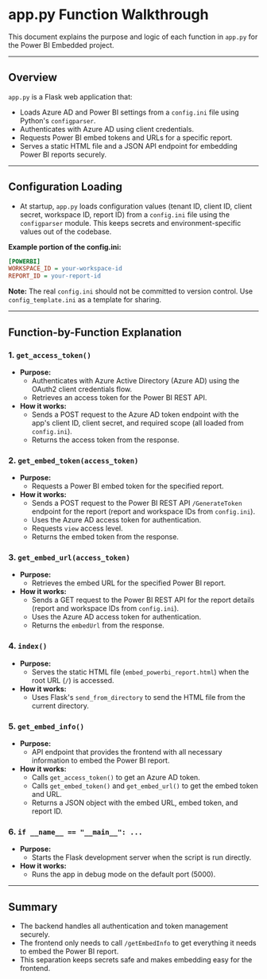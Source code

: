 # app.py Function Walkthrough

This document explains the purpose and logic of each function in `app.py` for the Power BI Embedded project.

---

## Overview

`app.py` is a Flask web application that:
- Loads Azure AD and Power BI settings from a `config.ini` file using Python's `configparser`.
- Authenticates with Azure AD using client credentials.
- Requests Power BI embed tokens and URLs for a specific report.
- Serves a static HTML file and a JSON API endpoint for embedding Power BI reports securely.
---

## Configuration Loading

- At startup, `app.py` loads configuration values (tenant ID, client ID, client secret, workspace ID, report ID) from a `config.ini` file using the `configparser` module. This keeps secrets and environment-specific values out of the codebase.

**Example portion of the config.ini:**
```ini
[POWERBI]
WORKSPACE_ID = your-workspace-id
REPORT_ID = your-report-id
```

**Note:** The real `config.ini` should not be committed to version control. Use `config_template.ini` as a template for sharing.

---

## Function-by-Function Explanation

### 1. `get_access_token()`
- **Purpose:**
  - Authenticates with Azure Active Directory (Azure AD) using the OAuth2 client credentials flow.
  - Retrieves an access token for the Power BI REST API.
- **How it works:**
  - Sends a POST request to the Azure AD token endpoint with the app's client ID, client secret, and required scope (all loaded from `config.ini`).
  - Returns the access token from the response.

### 2. `get_embed_token(access_token)`
- **Purpose:**
  - Requests a Power BI embed token for the specified report.
- **How it works:**
  - Sends a POST request to the Power BI REST API `/GenerateToken` endpoint for the report (report and workspace IDs from `config.ini`).
  - Uses the Azure AD access token for authentication.
  - Requests `view` access level.
  - Returns the embed token from the response.

### 3. `get_embed_url(access_token)`
- **Purpose:**
  - Retrieves the embed URL for the specified Power BI report.
- **How it works:**
  - Sends a GET request to the Power BI REST API for the report details (report and workspace IDs from `config.ini`).
  - Uses the Azure AD access token for authentication.
  - Returns the `embedUrl` from the response.

### 4. `index()`
- **Purpose:**
  - Serves the static HTML file (`embed_powerbi_report.html`) when the root URL (`/`) is accessed.
- **How it works:**
  - Uses Flask's `send_from_directory` to send the HTML file from the current directory.

### 5. `get_embed_info()`
- **Purpose:**
  - API endpoint that provides the frontend with all necessary information to embed the Power BI report.
- **How it works:**
  - Calls `get_access_token()` to get an Azure AD token.
  - Calls `get_embed_token()` and `get_embed_url()` to get the embed token and URL.
  - Returns a JSON object with the embed URL, embed token, and report ID.

### 6. `if __name__ == "__main__": ...`
- **Purpose:**
  - Starts the Flask development server when the script is run directly.
- **How it works:**
  - Runs the app in debug mode on the default port (5000).

---

## Summary
- The backend handles all authentication and token management securely.
- The frontend only needs to call `/getEmbedInfo` to get everything it needs to embed the Power BI report.
- This separation keeps secrets safe and makes embedding easy for the frontend.
